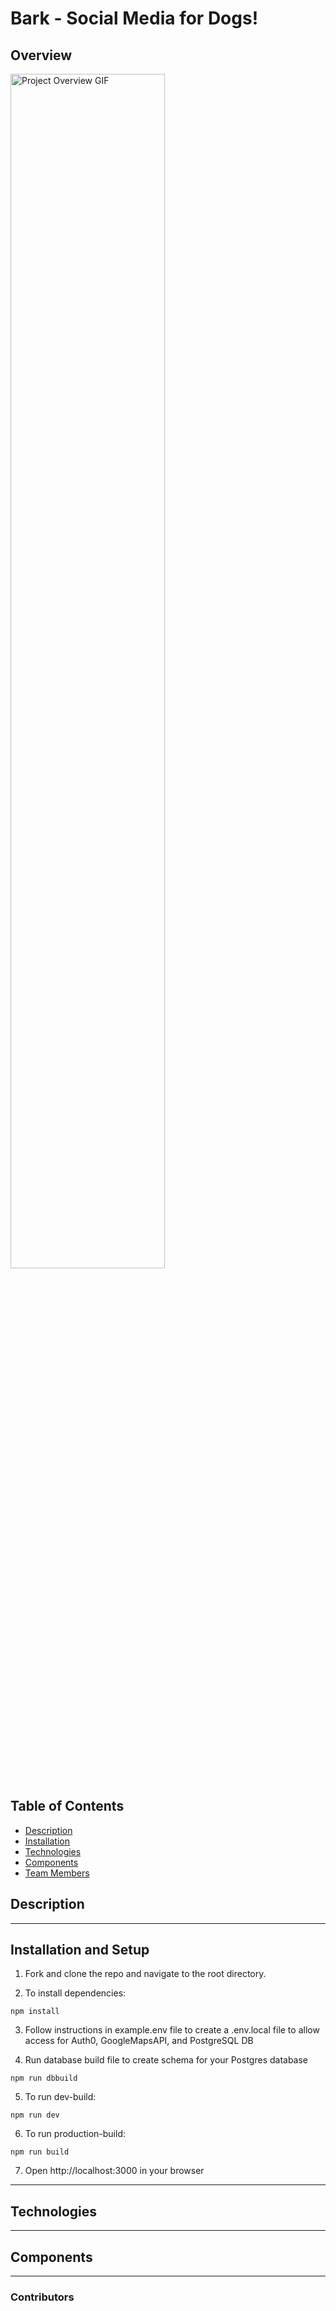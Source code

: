# Bark - Social Media for Dogs!

## Overview

<img src="./public/bark2.gif" alt="Project Overview GIF" width=70% height=auto>

## Table of Contents
- [Description](#description)
- [Installation](#installation-and-setup)
- [Technologies](#technologies)
- [Components](#components)
- [Team Members](#contributors)

## Description


---

## Installation and Setup
1. Fork and clone the repo and navigate to the root directory.

2. To install dependencies:
```
npm install
```
3. Follow instructions in example.env file to create a .env.local file to allow access for Auth0, GoogleMapsAPI, and PostgreSQL DB

4. Run database build file to create schema for your Postgres database
```
npm run dbbuild
```

5. To run dev-build:
```
npm run dev
```

6. To run production-build:
```
npm run build
```
7. Open http://localhost:3000 in your browser

---

## Technologies

---

## Components

---

### Contributors


